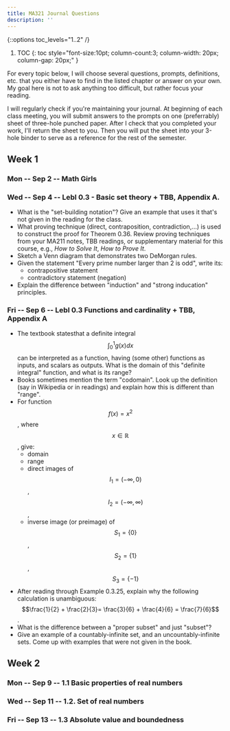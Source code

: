 ```yaml
---
title: MA321 Journal Questions
description: ''
---
```

{::options toc_levels="1..2" /}

1. TOC
{: toc style="font-size:10pt; column-count:3; column-width: 20px; column-gap: 20px;" }

For every topic below, I will choose several questions, prompts, definitions, etc. that you either have to find in the listed chapter or answer on your own. My goal here is not to ask anything too difficult, but rather focus your reading.

I will regularly check if you're maintaining your journal. At beginning of each class meeting, you will submit answers to the prompts on one (preferrably) sheet of three-hole punched paper. After I check that you completed your work, I'll return the sheet to you. Then you will put the sheet into your 3-hole binder to serve as a reference for the rest of the semester.

## Week 1
### Mon  -- Sep 2	-- Math Girls
### Wed  -- Sep 4	-- Lebl 0.3 - Basic set theory + TBB, Appendix A.

- What is the "set-building notation"? Give an example that uses it that's not given in the reading for the class.
- What proving technique (direct, contraposition, contradiction,...) is used to construct the proof for Theorem 0.36. Review proving techniques from your MA211 notes, TBB readings, or supplementary material for this course, e.g., *How to Solve It*, *How to Prove It*.
- Sketch a Venn diagram that demonstrates two DeMorgan rules.
- Given the statement "Every prime number larger than 2 is odd", write its:
  - contrapositive statement
  - contradictory statement (negation)
- Explain the difference between "induction" and "strong inducation" principles.


### Fri  -- Sep 6	-- Lebl 0.3 Functions and cardinality + TBB, Appendix A

- The textbook statesthat a definite integral $$\int_0^1 g(x) dx$$ can be interpreted as a function, having (some other) functions as inputs, and scalars as outputs. What is the domain of this "definite integral" function, and what is its range?
- Books sometimes mention the term "codomain". Look up the definition (say in Wikipedia or in readings) and explain how this is different than "range".
- For function $$f(x) = x^2$$, where $$x\in\mathbb{R}$$, give:
  - domain
  - range
  - direct images of  $$I_1=(-\infty,0)$$, $$I_2=(-\infty,\infty)$$,
  - inverse image (or preimage) of $$S_1 = \{0\}$$, $$S_2 = \{1\}$$, $$S_3 = \{-1\}$$
- After reading through Example 0.3.25, explain why the following calculation is unambiguous: 
$$\frac{1}{2} + \frac{2}{3}= \frac{3}{6} + \frac{4}{6} = \frac{7}{6}$$.
- What is the difference between a "proper subset" and just "subset"?
- Give an example of a countably-infinite set, and an uncountably-infinite sets. Come up with examples that were not given in the book.


## Week 2
### Mon  -- Sep 9	-- 1.1 Basic properties of real numbers
### Wed  -- Sep 11	-- 1.2. Set of real numbers
### Fri  -- Sep 13	-- 1.3 Absolute value and boundedness

